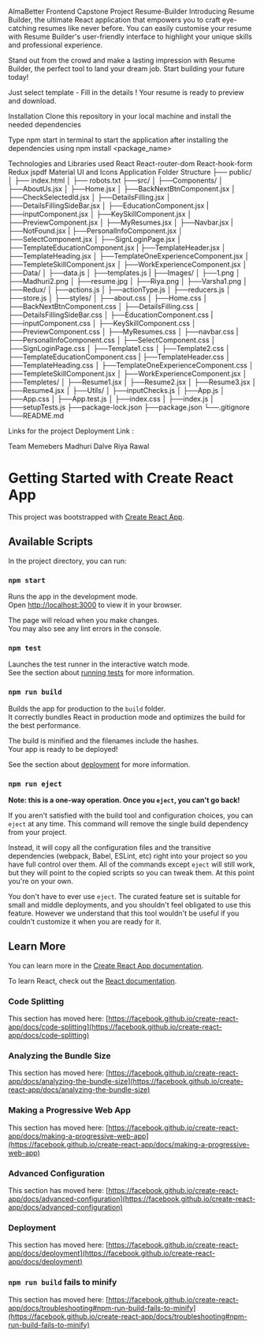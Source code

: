 AlmaBetter Frontend Capstone Project
Resume-Builder
Introducing Resume Builder, the ultimate React application that empowers you to craft eye-catching resumes like never before. You can easily customise your resume with Resume Builder's user-friendly interface to highlight your unique skills and professional experience.

Stand out from the crowd and make a lasting impression with Resume Builder, the perfect tool to land your dream job. Start building your future today!

Just select template - Fill in the details ! Your resume is ready to preview and download.

Installation
Clone this repository in your local machine and install the needed dependencies

Type npm start in terminal to start the application after installing the dependencies using npm install <package_name>

Technologies and Libraries used
React
React-router-dom
React-hook-form
Redux
jspdf
Material UI and Icons
Application Folder Structure
├── public/
│	├── index.html
│	├── robots.txt
├──src/
│	├──Components/
│		├──AboutUs.jsx
│		├──Home.jsx
│		├──BackNextBtnComponent.jsx
│		├──CheckSelectedId.jsx
│		├──DetailsFilling.jsx
│		├──DetailsFillingSideBar.jsx 
│		├──EducationComponent.jsx
|   ├──inputComponent.jsx
│		├──KeySkillComponent.jsx
│		├──PreviewComponent.jsx
│		├──MyResumes.jsx
│		├──Navbar.jsx
|   ├──NotFound.jsx
|   ├──PersonalInfoComponent.jsx
│		├──SelectComponent.jsx
│		├──SignLoginPage.jsx
│		├──TemplateEducationComponent.jsx
|   ├──TemplateHeader.jsx
│		├──TemplateHeading.jsx
│		├──TemplateOneExperienceComponent.jsx
│		├──TempleteSkillComponent.jsx
│		├──WorkExperienceComponent.jsx
│	├──Data/
│		├──data.js
│		├──templates.js
| ├──Images/
│		├──1.png
│		├──Madhuri2.png
│		├──resume.jpg
│		├──Riya.png
│		├──Varsha1.png
│	├──Redux/
│		├──actions.js
│		├──actionType.js
│		├──reducers.js
│		├──store.js
│	├──styles/
│		├──about.css
│		├──Home.css
│		├──BackNextBtnComponent.css
│		├──DetailsFilling.css
│		├──DetailsFillingSideBar.css 
│		├──EducationComponent.css
|   ├──inputComponent.css
│		├──KeySkillComponent.css
│		├──PreviewComponent.css
│		├──MyResumes.css
│		├──navbar.css
|   ├──PersonalInfoComponent.css
│		├──SelectComponent.css
│		├──SignLoginPage.css
│		├──Template1.css
│		├──Template2.css
│		├──TemplateEducationComponent.css
|   ├──TemplateHeader.css
│		├──TemplateHeading.css
│		├──TemplateOneExperienceComponent.css
│		├──TempleteSkillComponent.jsx
│		├──WorkExperienceComponent.jsx
│	├──Templetes/
│		├──Resume1.jsx
│		├──Resume2.jsx
│		├──Resume3.jsx
│		├──Resume4.jsx
│	├──Utils/
│		├──inputChecks.js
│	├──App.js
│	├──App.css
│	├──App.test.js
│	├──index.css
│	├──index.js
│	├──setupTests.js
├──package-lock.json
├──package.json
└──.gitignore
└──README.md

Links for the project
Deployment Link : 

Team Memebers
Madhuri Dalve
Riya Rawal

# Getting Started with Create React App

This project was bootstrapped with [Create React App](https://github.com/facebook/create-react-app).

## Available Scripts

In the project directory, you can run:

### `npm start`

Runs the app in the development mode.\
Open [http://localhost:3000](http://localhost:3000) to view it in your browser.

The page will reload when you make changes.\
You may also see any lint errors in the console.

### `npm test`

Launches the test runner in the interactive watch mode.\
See the section about [running tests](https://facebook.github.io/create-react-app/docs/running-tests) for more information.

### `npm run build`

Builds the app for production to the `build` folder.\
It correctly bundles React in production mode and optimizes the build for the best performance.

The build is minified and the filenames include the hashes.\
Your app is ready to be deployed!

See the section about [deployment](https://facebook.github.io/create-react-app/docs/deployment) for more information.

### `npm run eject`

**Note: this is a one-way operation. Once you `eject`, you can't go back!**

If you aren't satisfied with the build tool and configuration choices, you can `eject` at any time. This command will remove the single build dependency from your project.

Instead, it will copy all the configuration files and the transitive dependencies (webpack, Babel, ESLint, etc) right into your project so you have full control over them. All of the commands except `eject` will still work, but they will point to the copied scripts so you can tweak them. At this point you're on your own.

You don't have to ever use `eject`. The curated feature set is suitable for small and middle deployments, and you shouldn't feel obligated to use this feature. However we understand that this tool wouldn't be useful if you couldn't customize it when you are ready for it.

## Learn More

You can learn more in the [Create React App documentation](https://facebook.github.io/create-react-app/docs/getting-started).

To learn React, check out the [React documentation](https://reactjs.org/).

### Code Splitting

This section has moved here: [https://facebook.github.io/create-react-app/docs/code-splitting](https://facebook.github.io/create-react-app/docs/code-splitting)

### Analyzing the Bundle Size

This section has moved here: [https://facebook.github.io/create-react-app/docs/analyzing-the-bundle-size](https://facebook.github.io/create-react-app/docs/analyzing-the-bundle-size)

### Making a Progressive Web App

This section has moved here: [https://facebook.github.io/create-react-app/docs/making-a-progressive-web-app](https://facebook.github.io/create-react-app/docs/making-a-progressive-web-app)

### Advanced Configuration

This section has moved here: [https://facebook.github.io/create-react-app/docs/advanced-configuration](https://facebook.github.io/create-react-app/docs/advanced-configuration)

### Deployment

This section has moved here: [https://facebook.github.io/create-react-app/docs/deployment](https://facebook.github.io/create-react-app/docs/deployment)

### `npm run build` fails to minify

This section has moved here: [https://facebook.github.io/create-react-app/docs/troubleshooting#npm-run-build-fails-to-minify](https://facebook.github.io/create-react-app/docs/troubleshooting#npm-run-build-fails-to-minify)
